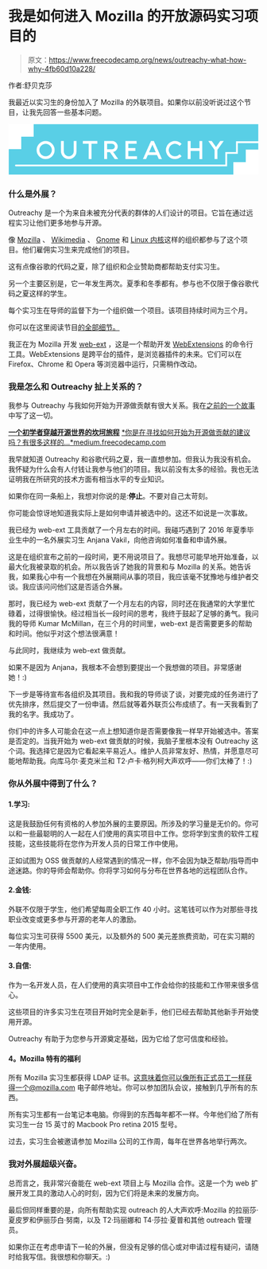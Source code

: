 # 我是如何进入 Mozilla 的开放源码实习项目的

> 原文：<https://www.freecodecamp.org/news/outreachy-what-how-why-4fb60d10a228/>

作者:舒贝克莎

我最近以实习生的身份加入了 Mozilla 的外联项目。如果你以前没听说过这个节目，让我先回答一些基本问题。

![b-dH-s55d1HXEBiv3uiVe3RocpZ6LQylbhRV](img/f90e56a26f8b94572063611cc950cdef.png)

### 什么是外展？

Outreachy 是一个为来自未被充分代表的群体的人们设计的项目。它旨在通过远程实习让他们更多地参与开源。

像 [Mozilla](https://www.freecodecamp.org/news/outreachy-what-how-why-4fb60d10a228/undefined) 、 [Wikimedia](https://www.mediawiki.org/wiki/Outreachy) 、 [Gnome](https://wiki.gnome.org/Outreach/Outreachy) 和 [Linux 内核](http://kernelnewbies.org/OutreachyIntro)这样的组织都参与了这个项目。他们雇佣实习生来完成他们的项目。

这有点像谷歌的代码之夏，除了组织和企业赞助商都帮助支付实习生。

另一个主要区别是，它一年发生两次。夏季和冬季都有。参与也不仅限于像谷歌代码之夏这样的学生。

每个实习生在导师的监督下为一个组织做一个项目。该项目持续时间为三个月。

你可以在这里阅读节目[的全部细节。](https://wiki.gnome.org/action/show/Outreachy)

我正在为 Mozilla 开发 [web-ext](https://github.com/mozilla/web-ext) ，这是一个帮助开发 [WebExtensions](https://developer.mozilla.org/en-US/Add-ons/WebExtensions/) 的命令行工具。WebExtensions 是跨平台的插件，是浏览器插件的未来。它们可以在 Firefox、Chrome 和 Opera 等浏览器中运行，只需稍作改动。

### 我是怎么和 Outreachy 扯上关系的？

我参与 Outreachy 与我如何开始为开源做贡献有很大关系。我在[之前的一个故事](https://medium.freecodecamp.com/a-beginners-very-bumpy-journey-through-the-world-of-open-source-4d108d540b39)中写了这一切。

[**一个初学者穿越开源世界的坎坷旅程**](https://medium.freecodecamp.com/a-beginners-very-bumpy-journey-through-the-world-of-open-source-4d108d540b39)
[*你是在寻找如何开始为开源做贡献的建议吗？有很多这样的…*medium.freecodecamp.com](https://medium.freecodecamp.com/a-beginners-very-bumpy-journey-through-the-world-of-open-source-4d108d540b39)

我早就知道 Outreachy 和谷歌代码之夏，我一直想参加。但我认为我没有机会。我怀疑为什么会有人付钱让我参与他们的项目。我以前没有太多的经验。我也无法证明我在所研究的技术方面有相当水平的专业知识。

如果你在同一条船上，我想对你说的是:**停止**。不要对自己太苛刻。

你可能会惊讶地知道我实际上是如何申请并被选中的。这还不如说是一次事故。

我已经为 web-ext 工具贡献了一个月左右的时间。我碰巧遇到了 2016 年夏季毕业生中的一名外展实习生 Anjana Vakil，向他咨询如何准备和申请外展。

这是在组织宣布之前的一段时间，更不用说项目了。我想尽可能早地开始准备，以最大化我被录取的机会。所以我告诉了她我的背景和与 Mozilla 的关系。她告诉我，如果我心中有一个我想在外展期间从事的项目，我应该毫不犹豫地与维护者交谈。我应该问问他们这是否适合外展。

那时，我已经为 web-ext 贡献了一个月左右的内容，同时还在我通常的大学里忙碌着，过得很愉快。经过相当长一段时间的思考，我终于鼓起了足够的勇气。我问我的导师 Kumar McMillan，在三个月的时间里，web-ext 是否需要更多的帮助和时间。他似乎对这个想法很满意！

与此同时，我继续为 web-ext 做贡献。

如果不是因为 Anjana，我根本不会想到要提出一个我想做的项目。非常感谢她！:)

下一步是等待宣布各组织及其项目。我和我的导师谈了谈，对要完成的任务进行了优先排序，然后提交了一份申请。然后就等着外联页公布成绩了。有一天我看到了我的名字。我成功了。

你们中的许多人可能会在这一点上想知道你是否需要像我一样早开始被选中。答案是否定的。当我开始为 web-ext 做贡献的时候，我脑子里根本没有 Outreachy 这个词。我选择它是因为它看起来平易近人。维护人员非常友好、热情，并愿意尽可能地帮助我。向库马尔·麦克米兰和 T2·卢卡·格列柯大声欢呼——你们太棒了！:)

### 你从外展中得到了什么？

#### 1.学习:

这是我鼓励任何有资格的人参加外展的主要原因。所涉及的学习量是无价的。你可以和一些最聪明的人一起在人们使用的真实项目中工作。您将学到宝贵的软件工程技能，这些技能将在您作为开发人员的日常工作中使用。

正如试图为 OSS 做贡献的人经常遇到的情况一样，你不会因为缺乏帮助/指导而中途迷路。你的导师会帮助你。你将学习如何与分布在世界各地的远程团队合作。

#### 2.金钱:

外联不仅限于学生，他们希望每周全职工作 40 小时。这笔钱可以作为对那些寻找职业改变或更多参与开源的老年人的激励。

每位实习生可获得 5500 美元，以及额外的 500 美元差旅费资助，可在实习期的一年内使用。

#### 3.自信:

作为一名开发人员，在人们使用的真实项目中工作会给你的技能和工作带来很多信心。

这些项目的许多实习生在项目开始时完全是新手，他们已经去帮助其他新手开始使用开源。

Outreachy 有助于为您参与开源奠定基础，因为它给了您可信度和经验。

#### **4。Mozilla 特有的福利**

所有 Mozilla 实习生都获得 LDAP 证书。这意味着你可以像所有正式员工一样获得一个@mozilla.com 电子邮件地址。你可以参加团队会议，接触到几乎所有的东西。

所有实习生都有一台笔记本电脑。你得到的东西每年都不一样。今年他们给了所有实习生一台 15 英寸的 Macbook Pro retina 2015 型号。

过去，实习生会被邀请参加 Mozilla 公司的工作周，每年在世界各地举行两次。

### 我对外展超级兴奋。

总而言之，我非常兴奋能在 web-ext 项目上与 Mozilla 合作。这是一个为 web 扩展开发工具的激动人心的时刻，因为它们将是未来的发展方向。

最后但同样重要的是，向所有帮助实现 outreach 的人大声欢呼:Mozilla 的拉丽莎·夏皮罗和伊丽莎白·努南，以及 T2·玛丽娜和 T4·莎拉·夏普和其他 outreach 管理员。

如果你正在考虑申请下一轮的外展，但没有足够的信心或对申请过程有疑问，请随时给我写信。我很想和你聊天。:)